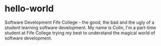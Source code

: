 # hello-world
Software Development Fife College - the good, the bad and the ugly of a student learning software development.
My name is Colin, I'm a part-time student at Fife College trying my best to understand the magical world of software development.
